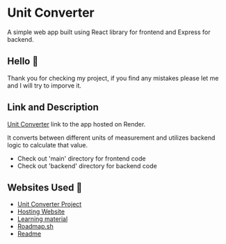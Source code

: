 
# Unit Converter

A simple web app built using React library for frontend and Express for backend.

## Hello 👋
Thank you for checking my project, if you find any mistakes please let me and I will try to imporve it.

## Link and Description

[Unit Converter](https://unit-converter-arra.onrender.com/) link to the app hosted on Render.

It converts between different units of measurement and utilizes backend logic to calculate that value.

- Check out 'main' directory for frontend code
- Check out 'backend' directory for backend code


## Websites Used 🛜

 - [Unit Converter Project](https://roadmap.sh/projects/unit-converter)
 - [Hosting Website](https://render.com/)
 - [Learning material](https://fullstackopen.com/en/)
 - [Roadmap.sh](https://roadmap.sh/roadmaps)
 - [Readme](https://readme.so/)

